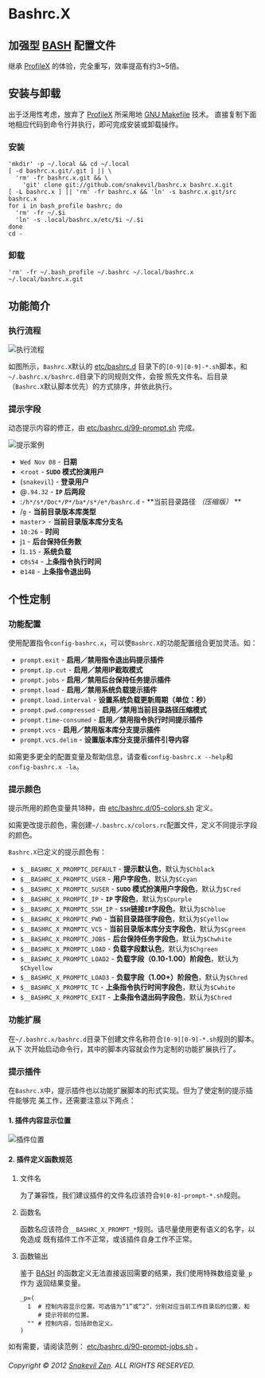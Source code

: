 Bashrc.X
========

加强型 [BASH][] 配置文件
------------------------

继承 [ProfileX][] 的体验，完全重写，效率提高有约3~5倍。

安装与卸载
----------

出于泛用性考虑，放弃了 [ProfileX][] 所采用地
[GNU Makefile](http://www.gnu.org/software/make/manual/make.html) 技术。
直接复制下面地相应代码到命令行并执行，即可完成安装或卸载操作。

### 安装 ###

```shell
'mkdir' -p ~/.local && cd ~/.local
[ -d bashrc.x.git/.git ] || \
  'rm' -fr bashrc.x.git && \
    'git' clone git://github.com/snakevil/bashrc.x bashrc.x.git
[ -L bashrc.x ] || 'rm' -fr bashrc.x && 'ln' -s bashrc.x.git/src bashrc.x
for i in bash_profile bashrc; do
  'rm' -fr ~/.$i
  'ln' -s .local/bashrc.x/etc/$i ~/.$i
done
cd -
```

### 卸载 ###

```shell
'rm' -fr ~/.bash_profile ~/.bashrc ~/.local/bashrc.x ~/.local/bashrc.x.git
```

功能简介
--------

### 执行流程 ###

![执行流程](https://raw.github.com/snakevil/bashrc.x/master/doc/workflow.png)

如图所示，`Bashrc.X`默认的
[etc/bashrc.d](https://github.com/snakevil/bashrc.x/tree/master/src/etc/bashrc.d)
目录下的`[0-9][0-9]-*.sh`脚本，和`~/.bashrc.x/bashrc.d`目录下的同规则文件，会按
照先文件名、后目录（`Bashrc.X`默认脚本优先）的方式排序，并依此执行。

### 提示字段 ###

动态提示内容的修正，由
[etc/bashrc.d/99-prompt.sh](https://github.com/snakevil/bashrc.x/blob/master/src/etc/bashrc.d/99-prompt.sh)
完成。

![提示案例](https://raw.github.com/snakevil/bashrc.x/master/doc/prompting-sample.png)

* `Wed Nov 08` - **日期**
* <`root` - **`SUDO` 模式扮演用户**
* (`snakevil`) - **登录用户**
* @`.94.32` - **`IP` 后两段**
* :`/h*/s*/Doc*/P*/ba*/s*/e*/bashrc.d` - **当前目录路径 _（压缩版）_ **
* /`g` - **当前目录版本库类型**
* `master`> - **当前目录版本库分支名**
* `10:26` - **时间**
* j`1` - **后台保持任务数**
* l`1.15` - **系统负载**
* c`0s54` - **上条指令执行时间**
* e`148` - **上条指令退出码**

个性定制
--------

### 功能配置 ###

使用配置指令`config-bashrc.x`，可以使`Bashrc.X`的功能配置组合更加灵活。如：

* `prompt.exit` - **启用／禁用指令退出码提示插件**
* `prompt.ip.cut` - **启用／禁用IP截取模式**
* `prompt.jobs` - **启用／禁用后台保持任务提示插件**
* `prompt.load` - **启用／禁用系统负载提示插件**
* `prompt.load.interval` - **设置系统负载更新周期（单位：秒）**
* `prompt.pwd.compressed` - **启用／禁用当前目录路径压缩模式**
* `prompt.time-consumed` - **启用／禁用指令执行时间提示插件**
* `prompt.vcs` - **启用／禁用版本库分支提示插件**
* `prompt.vcs.delim` - **设置版本库分支提示插件引导内容**

如需更多更全的配置变量及帮助信息，请查看`config-bashrc.x --help`和
`config-bashrc.x -la`。

### 提示颜色 ###

提示所用的颜色变量共18种，由
[etc/bashrc.d/05-colors.sh](https://github.com/snakevil/bashrc.x/blob/master/src/etc/bashrc.d/05-colors.sh)
定义。

如需更改提示颜色，需创建`~/.bashrc.x/colors.rc`配置文件，定义不同提示字段的颜色。

`Bashrc.X`已定义的提示颜色有：

* `$__BASHRC_X_PROMPTC_DEFAULT` - **提示默认色**，默认为`$Chblack`
* `$__BASHRC_X_PROMPTC_USER` - **用户字段色**，默认为`$Ccyan`
* `$__BASHRC_X_PROMPTC_SUSER` - **`SUDO` 模式扮演用户字段色**，默认为`$Cred`
* `$__BASHRC_X_PROMPTC_IP` - **`IP` 字段色**，默认为`$Cpurple`
* `$__BASHRC_X_PROMPTC_SSH_IP` - **`SSH`链接`IP`字段色**，默认为`$Chblue`
* `$__BASHRC_X_PROMPTC_PWD` - **当前目录路径字段色**，默认为`$Cyellow`
* `$__BASHRC_X_PROMPTC_VCS` - **当前目录版本库分支字段色**，默认为`$Cgreen`
* `$__BASHRC_X_PROMPTC_JOBS` - **后台保持任务字段色**，默认为`$Chwhite`
* `$__BASHRC_X_PROMPTC_LOAD` - **负载字段默认色**，默认为`$Chgreen`
* `$__BASHRC_X_PROMPTC_LOAD2` - **负载字段（0.10-1.00）阶段色**，默认为`$Chyellow`
* `$__BASHRC_X_PROMPTC_LOAD3` - **负载字段（1.00+）阶段色**，默认为`$Chred`
* `$__BASHRC_X_PROMPTC_TC` - **上条指令执行时间字段色**，默认为`$Cwhite`
* `$__BASHRC_X_PROMPTC_EXIT` - **上条指令退出码字段色**，默认为`$Chred`

### 功能扩展 ###

在`~/.bashrc.x/bashrc.d`目录下创建文件名称符合`[0-9][0-9]-*.sh`规则的脚本。从下
次开始启动命令行，其中的脚本内容就会作为定制的功能扩展执行了。

### 提示插件 ###

在`Bashrc.X`中，提示插件也以功能扩展脚本的形式实现。但为了使定制的提示插件能够完
美工作，还需要注意以下两点：

#### 1. 插件内容显示位置 ####

![插件位置](https://raw.github.com/snakevil/bashrc.x/master/doc/plugins-positions.png)

#### 2. 插件定义函数规范 ####

1. 文件名

    为了兼容性，我们建议插件的文件名应该符合`9[0-8]-prompt-*.sh`规则。

2. 函数名

    函数名应该符合`__BASHRC_X_PROMPT_*`规则。请尽量使用更有语义的名字，以免造成
    既有插件工作不正常，或该插件自身工作不正常。

3. 函数输出

    鉴于 [BASH][] 的函数定义无法直接返回需要的结果，我们使用特殊数组变量`_p`作为
    返回结果变量。

    ```shell
    _p=(
      1  # 控制内容显示位置。可选值为“1”或“2”，分别对应当前工作目录后的位置，和
         # 提示符前的位置。
      "" # 控制内容，包括颜色定义。
    )
    ```

如有需要，请阅读范例：
[etc/bashrc.d/90-prompt-jobs.sh](https://github.com/snakevil/bashrc.x/blob/master/src/etc/bashrc.d/90-prompt-jobs.sh)
。

###### Copyright © 2012 [Snakevil Zen][me]. ALL RIGHTS RESERVED. ######

[profilex]: https://github.com/snakevil/profilex (ProfileX)
[bash]: http://www.gnu.org/software/bash/manual/html_node/index.html
[me]: https://szen.in
